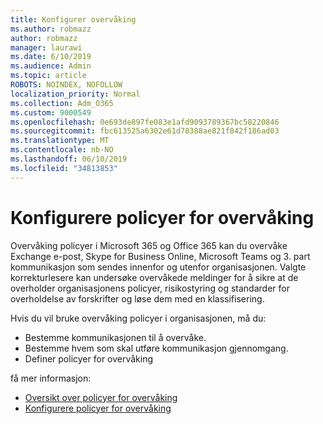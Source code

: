 ```yaml
---
title: Konfigurer overvåking
ms.author: robmazz
author: robmazz
manager: laurawi
ms.date: 6/10/2019
ms.audience: Admin
ms.topic: article
ROBOTS: NOINDEX, NOFOLLOW
localization_priority: Normal
ms.collection: Adm_O365
ms.custom: 9000549
ms.openlocfilehash: 0e693de897fe083e1afd9093789367bc58220846
ms.sourcegitcommit: fbc613525a6302e61d78388ae821f842f186ad03
ms.translationtype: MT
ms.contentlocale: nb-NO
ms.lasthandoff: 06/10/2019
ms.locfileid: "34813853"
---
```

# <a name="configure-supervision-policies"></a>Konfigurere policyer for overvåking

Overvåking policyer i Microsoft 365 og Office 365 kan du overvåke Exchange e-post, Skype for Business Online, Microsoft Teams og 3. part kommunikasjon som sendes innenfor og utenfor organisasjonen. Valgte korrekturlesere kan undersøke overvåkede meldinger for å sikre at de overholder organisasjonens policyer, risikostyring og standarder for overholdelse av forskrifter og løse dem med en klassifisering.

Hvis du vil bruke overvåking policyer i organisasjonen, må du:

- Bestemme kommunikasjonen til å overvåke.
- Bestemme hvem som skal utføre kommunikasjon gjennomgang.
- Definer policyer for overvåking

få mer informasjon:

- [Oversikt over policyer for overvåking](https://docs.microsoft.com/office365/securitycompliance/supervision-policies)
- [Konfigurere policyer for overvåking](https://docs.microsoft.com/office365/securitycompliance/configure-supervision-policies)

